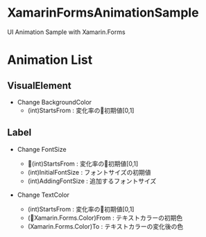 # XamarinFormsAnimationSample
UI Animation Sample with Xamarin.Forms 

# Animation List
## VisualElement
- Change BackgroundColor
    - (int)StartsFrom : 変化率の初期値[0,1]

## Label
- Change FontSize
    - (int)StartsFrom : 変化率の初期値[0,1]
    - (int)InitialFontSize : フォントサイズの初期値
    - (int)AddingFontSize : 追加するフォントサイズ

- Change TextColor
    - (int)StartsFrom : 変化率の初期値[0,1]
    - (Xamarin.Forms.Color)From : テキストカラーの初期色
    - (Xamarin.Forms.Color)To : テキストカラーの変化後の色